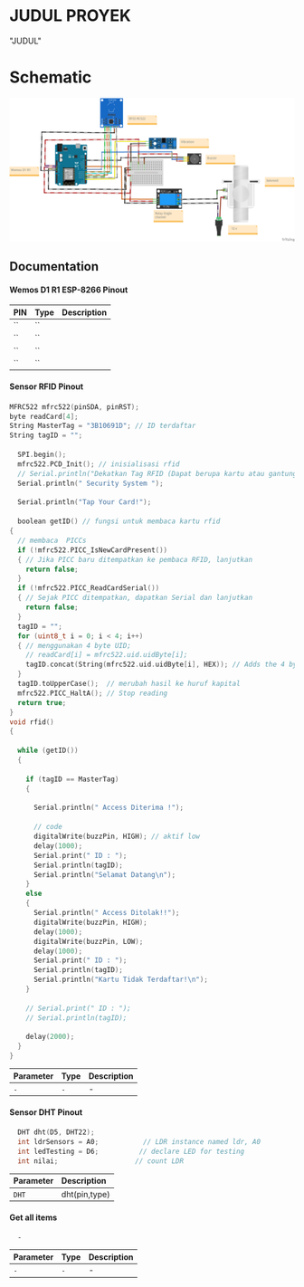 
# JUDUL PROYEK

"JUDUL"

# Schematic
![Logo](https://github.com/fauziallagan/rfid/blob/master/schematic.png)

## Documentation

#### Wemos D1 R1 ESP-8266 Pinout

| PIN | Type     | Description                |
| :-------- | :------- | :------------------------- |
| `` | `` |  |
| `` | `` |  |
| `` | `` | |
| `` | `` | |
#### Sensor RFID Pinout

```C++
MFRC522 mfrc522(pinSDA, pinRST);
byte readCard[4];
String MasterTag = "3B10691D"; // ID terdaftar
String tagID = "";

  SPI.begin();
  mfrc522.PCD_Init(); // inisialisasi rfid
  // Serial.println("Dekatkan Tag RFID (Dapat berupa kartu atau gantungan kunci) ke RFID reader");
  Serial.println(" Security System ");

  Serial.println("Tap Your Card!");

  boolean getID() // fungsi untuk membaca kartu rfid
{
  // membaca  PICCs
  if (!mfrc522.PICC_IsNewCardPresent())
  { // Jika PICC baru ditempatkan ke pembaca RFID, lanjutkan
    return false;
  }
  if (!mfrc522.PICC_ReadCardSerial())
  { // Sejak PICC ditempatkan, dapatkan Serial dan lanjutkan
    return false;
  }
  tagID = "";
  for (uint8_t i = 0; i < 4; i++)
  { // menggunakan 4 byte UID;
    // readCard[i] = mfrc522.uid.uidByte[i];
    tagID.concat(String(mfrc522.uid.uidByte[i], HEX)); // Adds the 4 bytes in a single String variable
  }
  tagID.toUpperCase();  // merubah hasil ke huruf kapital
  mfrc522.PICC_HaltA(); // Stop reading
  return true;
}
void rfid()
{

  while (getID())
  {

    if (tagID == MasterTag)
    {

      Serial.println(" Access Diterima !");

      // code
      digitalWrite(buzzPin, HIGH); // aktif low
      delay(1000);
      Serial.print(" ID : ");
      Serial.println(tagID);
      Serial.println("Selamat Datang\n");
    }
    else
    {
      Serial.println(" Access Ditolak!!");
      digitalWrite(buzzPin, HIGH);
      delay(1000);
      digitalWrite(buzzPin, LOW);
      delay(1000);
      Serial.print(" ID : ");
      Serial.println(tagID);
      Serial.println("Kartu Tidak Terdaftar!\n");
    }

    // Serial.print(" ID : ");
    // Serial.println(tagID);

    delay(2000);
  }
}
```

| Parameter | Type     | Description                       |
| :-------- | :------- | :-------------------------------- |
| `-`      | `-` | - |


#### Sensor DHT Pinout

```c++
  DHT dht(D5, DHT22);
  int ldrSensors = A0;           // LDR instance named ldr, A0
  int ledTesting = D6;          // declare LED for testing
  int nilai;                   // count LDR
```

| Parameter | Description                |
| :-------- | :------------------------- |
| `DHT` |dht(pin,type)|


#### Get all items

```http
  -
```

| Parameter | Type     | Description                |
| :-------- | :------- | :------------------------- |
| `-` | `-` | - |
